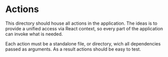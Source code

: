 # Actions
This directory should house all actions in the application.
The ideas is to provide a unified access via React context, so every part of the application can invoke what is needed.

Each action must be a standalone file, or directory, wich all dependencies passed as arguments.
As a result actions should be easy to test.


